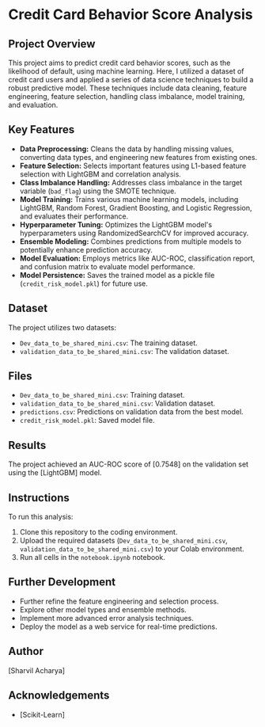 # Credit Card Behavior Score Analysis

## Project Overview

This project aims to predict credit card behavior scores, such as the likelihood of default, using machine learning. Here, I utilized a dataset of credit card users and applied a series of data science techniques to build a robust predictive model. These techniques include data cleaning, feature engineering, feature selection, handling class imbalance, model training, and evaluation.

## Key Features

* **Data Preprocessing:** Cleans the data by handling missing values, converting data types, and engineering new features from existing ones.
* **Feature Selection:** Selects important features using L1-based feature selection with LightGBM and correlation analysis.
* **Class Imbalance Handling:** Addresses class imbalance in the target variable (`bad_flag`) using the SMOTE technique.
* **Model Training:** Trains various machine learning models, including LightGBM, Random Forest, Gradient Boosting, and Logistic Regression, and evaluates their performance.
* **Hyperparameter Tuning:** Optimizes the LightGBM model's hyperparameters using RandomizedSearchCV for improved accuracy.
* **Ensemble Modeling:** Combines predictions from multiple models to potentially enhance prediction accuracy.
* **Model Evaluation:** Employs metrics like AUC-ROC, classification report, and confusion matrix to evaluate model performance.
* **Model Persistence:** Saves the trained model as a pickle file (`credit_risk_model.pkl`) for future use.

## Dataset

The project utilizes two datasets:

* `Dev_data_to_be_shared_mini.csv`: The training dataset.
* `validation_data_to_be_shared_mini.csv`: The validation dataset.

## Files

* `Dev_data_to_be_shared_mini.csv`: Training dataset.
* `validation_data_to_be_shared_mini.csv`: Validation dataset.
* `predictions.csv`: Predictions on validation data from the best model.
* `credit_risk_model.pkl`: Saved model file.


## Results

The project achieved an AUC-ROC score of [0.7548] on the validation set using the [LightGBM] model.

## Instructions

To run this analysis:

1. Clone this repository to the coding environment.
2. Upload the required datasets (`Dev_data_to_be_shared_mini.csv`, `validation_data_to_be_shared_mini.csv`) to your Colab environment.
3. Run all cells in the `notebook.ipynb` notebook.

## Further Development

* Further refine the feature engineering and selection process.
* Explore other model types and ensemble methods.
* Implement more advanced error analysis techniques.
* Deploy the model as a web service for real-time predictions.

## Author

[Sharvil Acharya]

## Acknowledgements

* [Scikit-Learn]
